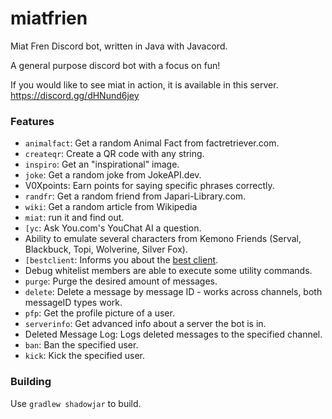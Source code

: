 # miatfrien
Miat Fren Discord bot, written in Java with Javacord.

A general purpose discord bot with a focus on fun!

If you would like to see miat in action, it is available in this server.
https://discord.gg/dHNund6jey

### Features
- `animalfact`: Get a random Animal Fact from factretriever.com.
- `createqr`: Create a QR code with any string.
- `inspiro`: Get an "inspirational" image.
- `joke`: Get a random joke from JokeAPI.dev.
- V0Xpoints: Earn points for saying specific phrases correctly.
- `randfr`: Get a random friend from Japari-Library.com.
- `wiki`: Get a random article from Wikipedia
- `miat`: run it and find out.
- `[yc`: Ask You.com's YouChat AI a question.
- Ability to emulate several characters from Kemono Friends (Serval, Blackbuck, Topi, Wolverine, Silver Fox).
- `[bestclient`: Informs you about the [best client](https://seppuku.pw/).
- Debug whitelist members are able to execute some utility commands.
- `purge`: Purge the desired amount of messages.
- `delete`: Delete a message by message ID - works across channels, both messageID types work.
- `pfp`: Get the profile picture of a user.
- `serverinfo`: Get advanced info about a server the bot is in.
- Deleted Message Log: Logs deleted messages to the specified channel.
- `ban`: Ban the specified user.
- `kick`: Kick the specified user.

### Building
Use `gradlew shadowjar` to build.
